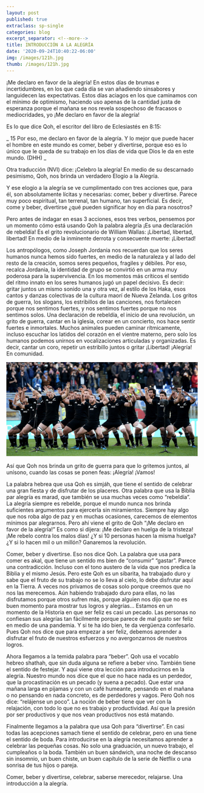 ```yaml
---
layout: post
published: true
extraclass: sp-single
categories: blog
excerpt_separator: <!--more-->
title: INTRODUCCIÓN A LA ALEGRÍA
date: '2020-09-24T10:40:22-06:00'
img: /images/121h.jpg
thumb: /images/121h.jpg
---
```

¡Me declaro en favor de la alegría! En estos días de brumas e incertidumbres, en los que cada día se van añadiendo sinsabores y languidecen las expectativas.  Estos días aciagos en los que caminamos con el mínimo de optimismo, haciendo uso apenas de la cantidad justa de esperanza porque el mañana se nos revela sospechoso de fracasos o mediocridades, yo ¡Me declaro en favor de la alegría!  

<!--more-->


Es lo que dice Qoh, el escritor del libro de Eclesiastés en 8:15: 

_
15 Por eso, me declaro en favor de la alegría. Y lo mejor que puede hacer el hombre en este mundo es comer, beber y divertirse, porque eso es lo único que le queda de su trabajo en los días de vida que Dios le da en este mundo. (DHH)
_


Otra traducción (NVI) dice: ¡Celebro la alegría! En medio de su descarnado pesimismo, Qoh, nos brinda un verdadero Elogio a la Alegría. 


Y ese elogio a la alegría se ve cumplimentado con tres acciones que, para él, son absolutamente lícitas y necesarias: comer, beber y divertirse. Parece muy poco espiritual, tan terrenal, tan humano, tan superficial. Es decir, come y beber, divertirse ¿qué pueden significar hoy en día para nosotros? 


Pero antes de indagar en esas 3 acciones, esos tres verbos, pensemos por un momento cómo está usando Qoh la palabra alegría ¡Es una declaración de rebeldía! Es el grito revolucionario de William Wallas: ¡Libertad, libertad, libertad! En medio de la inminente derrota y consecuente muerte: ¡Libertad!


Los antropólogos, como Joseph Jordania nos recuerdan que los seres humanos nunca hemos sido fuertes, en medio de la naturaleza y al lado del resto de la creación, somos seres pequeños, fragiles y débiles. Por eso, recalca Jordania, la identidad de grupo se convirtió en un arma muy poderosa para la supervivencia. En los momentos más críticos el sentido del ritmo innato en los seres humanos jugó un papel decisivo.  Es decir: gritar juntos un mismo sonido una y otra vez, al estilo de los Haka, esos cantos y danzas colectivas de la cultura maorí de Nueva Zelanda.  Los gritos de guerra, los slogans, los estribillos de las canciones, nos fortalecen porque nos sentimos fuertes, y nos sentimos fuertes porque no nos sentimos solos. Una declaración de rebeldía, el inicio de una revolución, un grito de guerra, cantar en la iglesia, corear en un concierto, nos hace sentir fuertes e inmortales. Muchos animales pueden caminar rítmicamente, incluso escuchar los latidos del corazón en el vientre materno, pero solo los humanos podemos unirnos en vocalizaciones articuladas y organizadas. Es decir, cantar un coro, repetir un estribillo juntos o gritar ¡Libertad! ¡Alegría! En comunidad. 

![Equipo de rugby de Nueva Zelanda haciendo su ritual Haka](/images/nintchdbpict0003282237622.jpg)


Así que Qoh nos brinda un grito de guerra para que lo gritemos juntos, al unísono, cuando las cosas se ponen feas: ¡Alegría! ¡Vamos!


La palabra hebrea que usa Qoh es simjáh, que tiene el sentido de celebrar una gran fiesta y de disfrutar de los placeres. Otra palabra que usa la Biblia par alegría es marad, que también se usa muchas veces como “rebeldía”.   La alegría siempre es rebelde, porque el mundo nunca nos brinda suficientes argumentos para ejercerla sin miramientos.  Siempre hay algo que nos roba algo de paz y en muchas ocasiones, carecemos de elementos mínimos par alegrarnos. Pero ahí viene el grito de Qoh “¡Me declaro en favor de la alegría!”  Es como si dijera: ¡Me declaro en huelga de la tristeza! ¡Me rebelo contra los malos días! ¿Y si 10 personas hacen la misma huelga? ¿Y si lo hacen mil o un millón? Ganaremos la revolución. 


Comer, beber y divertirse. Eso nos dice Qoh.  La palabra que usa para comer es akal, que tiene un sentido ms bien de “consumir” “gastar”.  Parece una contradicción. Incluso con el tono austero de la vida que nos predica la Biblia y el mismo Jesús. Pero este Qoh es un sibarita, ha trabajado duro y sabe que el fruto de su trabajo no se lo lleva al cielo, lo debe disfrutar aquí en la Tierra.  A veces nos privamos de cosas solo porque creemos que no nos las merecemos. Aún habiendo trabajado duro para ellas, no las disfrutamos porque otros sufren más, porque alguien nos dijo que no es buen momento para mostrar tus logros y alegrías… Estamos en un momento de la Historia en que ser feliz es casi un pecado.  Las personas no confiesan sus alegrías tan fácilmente porque parece de mal gusto ser feliz en medio de una pandemia. Y si te ha ido bien, te da vergüenza confesarlo. Pues Qoh nos dice que para empezar a ser feliz, debemos aprender a disfrutar el fruto de nuestros esfuerzos y no avergonzarnos de nuestros logros. 


Ahora llegamos a la temida palabra para “beber”.  Qoh usa el vocablo hebreo shathah, que sin duda alguna se refiere a beber vino.  También tiene el sentido de festejar.  Y aquí viene otra lección para introducirnos en la alegría. Nuestro mundo nos dice que el que no hace nada es un perdedor, que la procastinación es un pecado (y suena a pecado).  Que estar una mañana larga en pijamas y con un café humeante, pensando en el mañana o no pensando en nada concreto, es de perdedores y vagos.   Pero Qoh nos dice: “relájense un poco”. La noción de beber tiene que ver con la relajación, con todo lo que no es trabajo y productividad. Así que la presión por ser productivos y que nos vean productivos nos está matando. 


Finalmente llegamos a la palabra que usa Qoh para “divertirse”.  En casi todas las acepciones samach tiene el sentido de celebrar, pero en una tiene el sentido de boda. Para introducirse en la alegría necesitamos aprender a celebrar las pequeñas cosas. No solo una graduación, un nuevo trabajo, el cumpleaños o la boda. También un buen sándwich, una noche de descanso sin insomnio, un buen chiste, un buen capítulo de la serie de Netflix o una sonrisa de tus hijos o pareja. 


Comer, beber y divertirse, celebrar, saberse merecedor, relajarse. Una introducción a la alegría.
